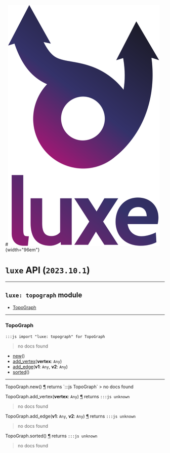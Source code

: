 #![](../../../images/luxe-dark.svg){width="96em"}

# `luxe` API (`2023.10.1`)  


---

## `luxe: topograph` module

- [TopoGraph](#topograph)   

---

### TopoGraph
`:::js import "luxe: topograph" for TopoGraph`
> no docs found

- [new](#TopoGraph.new)()
- [add_vertex](#TopoGraph.add_vertex)(**vertex**: `Any`)
- [add_edge](#TopoGraph.add_edge+2)(**v1**: `Any`, **v2**: `Any`)
- [sorted](#TopoGraph.sorted)()

<hr/>
<endpoint module="luxe: topograph" class="TopoGraph" signature="new()"></endpoint>
<signature id="TopoGraph.new">TopoGraph.new()
<a class="headerlink" href="#TopoGraph.new" title="Permanent link">¶</a></signature>
<span class='api_ret'>returns</span> `:::js TopoGraph`
> no docs found   

<endpoint module="luxe: topograph" class="TopoGraph" signature="add_vertex(vertex : Any)"></endpoint>
<signature id="TopoGraph.add_vertex">TopoGraph.add_vertex(**vertex**: `Any`)
<a class="headerlink" href="#TopoGraph.add_vertex" title="Permanent link">¶</a></signature>
<span class='api_ret'>returns</span> `:::js unknown`
> no docs found   

<endpoint module="luxe: topograph" class="TopoGraph" signature="add_edge(v1 : Any, v2 : Any)"></endpoint>
<signature id="TopoGraph.add_edge+2">TopoGraph.add_edge(**v1**: `Any`, **v2**: `Any`)
<a class="headerlink" href="#TopoGraph.add_edge+2" title="Permanent link">¶</a></signature>
<span class='api_ret'>returns</span> `:::js unknown`
> no docs found   

<endpoint module="luxe: topograph" class="TopoGraph" signature="sorted()"></endpoint>
<signature id="TopoGraph.sorted">TopoGraph.sorted()
<a class="headerlink" href="#TopoGraph.sorted" title="Permanent link">¶</a></signature>
<span class='api_ret'>returns</span> `:::js unknown`
> no docs found   

